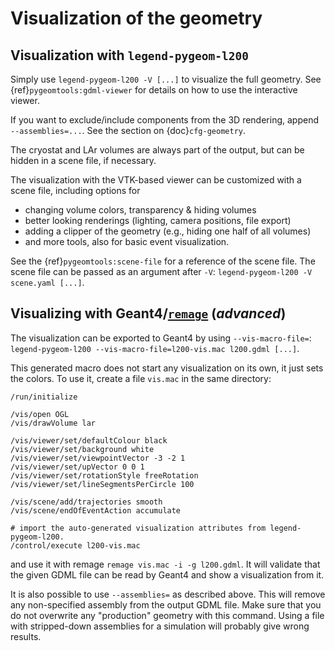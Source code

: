 # Visualization of the geometry

## Visualization with `legend-pygeom-l200`

Simply use `legend-pygeom-l200 -V [...]` to visualize the full geometry. See
{ref}`pygeomtools:gdml-viewer` for details on how to use the interactive viewer.

If you want to exclude/include components from the 3D rendering, append
`--assemblies=...`. See the section on {doc}`cfg-geometry`.

The cryostat and LAr volumes are always part of the output, but can be hidden in
a scene file, if necessary.

The visualization with the VTK-based viewer can be customized with a scene file,
including options for

- changing volume colors, transparency & hiding volumes
- better looking renderings (lighting, camera positions, file export)
- adding a clipper of the geometry (e.g., hiding one half of all volumes)
- and more tools, also for basic event visualization.

See the {ref}`pygeomtools:scene-file` for a reference of the scene file. The
scene file can be passed as an argument after `-V`:
`legend-pygeom-l200 -V scene.yaml [...]`.

## Visualizing with Geant4/[`remage`](https://github.com/legend-exp/remage) (_advanced_)

The visualization can be exported to Geant4 by using `--vis-macro-file=`:
`legend-pygeom-l200 --vis-macro-file=l200-vis.mac l200.gdml [...]`.

This generated macro does not start any visualization on its own, it just sets
the colors. To use it, create a file `vis.mac` in the same directory:

```
/run/initialize

/vis/open OGL
/vis/drawVolume lar

/vis/viewer/set/defaultColour black
/vis/viewer/set/background white
/vis/viewer/set/viewpointVector -3 -2 1
/vis/viewer/set/upVector 0 0 1
/vis/viewer/set/rotationStyle freeRotation
/vis/viewer/set/lineSegmentsPerCircle 100

/vis/scene/add/trajectories smooth
/vis/scene/endOfEventAction accumulate

# import the auto-generated visualization attributes from legend-pygeom-l200.
/control/execute l200-vis.mac
```

and use it with remage `remage vis.mac -i -g l200.gdml`. It will validate that
the given GDML file can be read by Geant4 and show a visualization from it.

It is also possible to use `--assemblies=` as described above. This will remove
any non-specified assembly from the output GDML file. Make sure that you do not
overwrite any "production" geometry with this command. Using a file with
stripped-down assemblies for a simulation will probably give wrong results.
